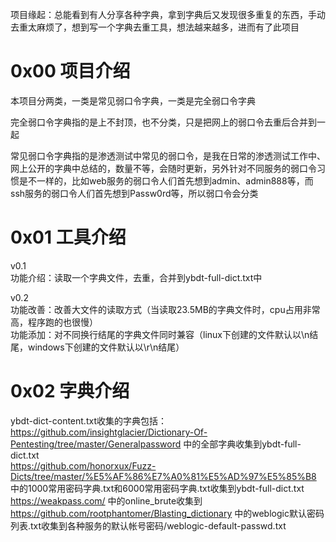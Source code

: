 项目缘起：总能看到有人分享各种字典，拿到字典后又发现很多重复的东西，手动去重太麻烦了，想到写一个字典去重工具，想法越来越多，进而有了此项目

# 0x00 项目介绍
本项目分两类，一类是常见弱口令字典，一类是完全弱口令字典

完全弱口令字典指的是上不封顶，也不分类，只是把网上的弱口令去重后合并到一起

常见弱口令字典指的是渗透测试中常见的弱口令，是我在日常的渗透测试工作中、网上公开的字典中总结的，数量不等，会随时更新，另外针对不同服务的弱口令习惯是不一样的，比如web服务的弱口令人们首先想到admin、admin888等，而ssh服务的弱口令人们首先想到Passw0rd等，所以弱口令会分类

# 0x01 工具介绍
v0.1  
功能介绍：读取一个字典文件，去重，合并到ybdt-full-dict.txt中

v0.2  
功能改善：改善大文件的读取方式（当读取23.5MB的字典文件时，cpu占用非常高，程序跑的也很慢）  
功能添加：对不同换行结尾的字典文件同时兼容（linux下创建的文件默认以\n结尾，windows下创建的文件默认以\r\n结尾）

# 0x02 字典介绍
ybdt-dict-content.txt收集的字典包括：  
https://github.com/insightglacier/Dictionary-Of-Pentesting/tree/master/Generalpassword 中的全部字典收集到ybdt-full-dict.txt  
https://github.com/honorxux/Fuzz-Dicts/tree/master/%E5%AF%86%E7%A0%81%E5%AD%97%E5%85%B8 中的1000常用密码字典.txt和6000常用密码字典.txt收集到ybdt-full-dict.txt  
https://weakpass.com/ 中的online_brute收集到
https://github.com/rootphantomer/Blasting_dictionary 中的weblogic默认密码列表.txt收集到各种服务的默认帐号密码/weblogic-default-passwd.txt 
